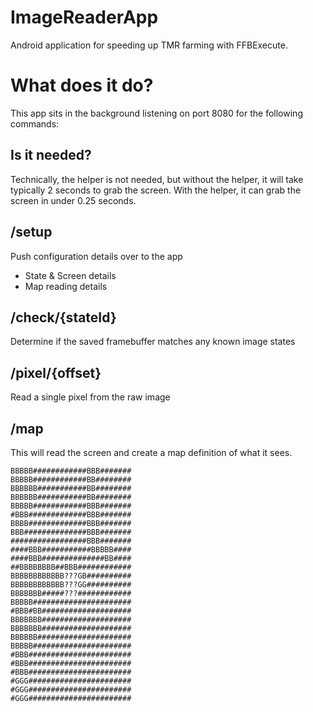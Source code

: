 # ImageReaderApp
Android application for speeding up TMR farming with FFBExecute.

# What does it do?

This app sits in the background listening on port 8080 for the following commands:

## Is it needed?

Technically, the helper is not needed, but without the helper, it will take typically 2 seconds to grab the screen.  With the helper, it can grab the screen in under 0.25 seconds.

## /setup
Push configuration details over to the app
* State & Screen details
* Map reading details

## /check/{stateId}
Determine if the saved framebuffer matches any known image states

## /pixel/{offset}
Read a single pixel from the raw image

## /map
This will read the screen and create a map definition of what it sees.

```
BBBBB############BBB#######
BBBBB############BB########
BBBBBB###########BB########
BBBBBB###########BB########
BBBBB############BBB#######
#BBB#############BBB#######
BBBB#############BBB#######
BBB##############BBB#######
#################BBB#######
####BBB###########BBBBB####
####BBB##############BB####
##BBBBBBBB##BBB############
BBBBBBBBBBBB???GB##########
BBBBBBBBBBBB???GG##########
BBBBBBB#####???############
BBBBB######################
#BBB#BB####################
BBBBBBB####################
BBBBBBB####################
BBBBBB#####################
BBBBB######################
#BBB#######################
#BBB#######################
#BBB#######################
#GGG#######################
#GGG#######################
#GGG#######################
```
